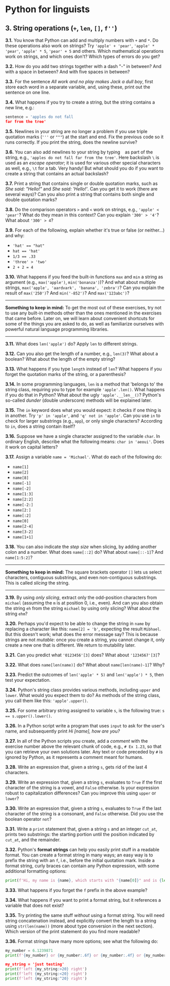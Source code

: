 # Python for linguists


## 3. String operations (`+`, `len`, `[]`, `f''`)

**3.1.** You know that Python can add and multiply numbers with `+` and `*`. Do these operations also work on strings? Try `'apple' + 'pear'`, `'apple' * 'pear'`, `'apple' * 5`, `'pear' + 5` and others. Which mathematical operations work on strings, and which ones don't? Which types of errors do you get?

**3.2.** How do you add two strings together with a dash "-" in between? And with a space in between? And with five spaces in between?

**3.3.** For the sentence _All work and no play makes Jack a dull boy_, first store each word in a separate variable, and, using these, print out the sentence on one line.

**3.4.** What happens if you try to create a string, but the string contains a new line, e.g.:

```python
sentence = 'apples do not fall
far from the tree'
```


**3.5.** Newlines in your string are no longer a problem if you use triple quotation marks (`'''` or `"""`) at the start and end. Fix the previous code so it runs correctly. If you print the string, does the newline survive?

**3.6.** You can also add newlines to your string by typing `
` as part of the string, e.g., `'apples do not fall
far from the tree'`. Here backslash `\` is used as an _escape operator_; it is used for various other special characters as well, e.g., `\t` for a tab. Very handy! But what should you do if you want to create a string that contains an actual backslash?

**3.7.** Print a string that contains single or double quotation marks, such as _She said: "Hello!"_ and _She said: 'Hello!'_. Can you get it to work (there are several ways)? Can you also print a string that contains both single and double quotation marks?

**3.8.** Do the comparison operators `>` and `<` work on strings, e.g., `'apple' < 'pear'`? What do they mean in this context? Can you explain `'300' > '4'`? What about `'300' > 4`?

**3.9.** For each of the following, explain whether it's true or false (or neither...) and why: 
- `'hat' == "hat"` 
- `hat == 'hat'` 
- `1/3 == .33` 
- `'three' > 'two'` 
- `2 + 2 = 4`

**3.10.** What happens if you feed the built-in functions `max` and `min` a string as argument (e.g., `max('apple')`, `min('bonanza')`)? And what about multiple strings, `max('apple', 'aardvark', 'banana', 'zebra')`? Can you explain the result of `max('250')`? And `min('-852')`? And `max('123abc')`?

- - - - - -
**Something to keep in mind:** To get the most out of these exercises, try not to use any built-in methods other than the ones mentioned in the exercises that came before. Later on, we will learn about convenient shortcuts for some of the things you are asked to do, as well as familiarize ourselves with powerful natural language programming libraries.
- - - - -

**3.11.** What does `len('apple')` do? Apply `len` to different strings.

**3.12.** Can you also get the length of a number, e.g., `len(3)`? What about a boolean? What about the length of the empty string?

**3.13.** What happens if you type `length` instead of `len`? What happens if you forget the quotation marks of the string, or a parenthesis?

**3.14.** In some programming languages, `len` is a method that 'belongs to' the string class, requiring you to type for example `'apple'.len()`. What happens if you do that in Python? What about the ugly `'apple'.__len__()`? Python's so-called _dunder_ (double underscore) methods will be explained later.

**3.15.** The `in` keyword does what you would expect: it checks if one thing is in another. Try `'p' in 'apple'`, and `'q' not in 'apple'`. Can you use `in` to check for larger substrings (e.g., `app`), or only single characters? According to `in`, does a string contain itself?

**3.16.** Suppose we have a single character assigned to the variable `char`. In ordinary English, describe what the following means: `char in 'aeoui'`. Does it work on capital letters?

**3.17.** Assign a variable `name = 'Michael'`. What do each of the following do: 
- `name[1]` 
- `name[2]` 
- `name[8]` 
- `name[-1]` 
- `name[-2]` 
- `name[1:3]` 
- `name[2:2]` 
- `name[-2:]` 
- `name[2:]` 
- `name[:2]` 
- `name[0]` 
- `name[2-4]` 
- `name[3-2]` 
- `name[1+1]`

**3.18.** You can also indicate the _step size_ when slicing, by adding another colon and a number. What does `name[::2]` do? What about `name[::-1]`? And `name[1:5:2]`?

- - - - - -
**Something to keep in mind:** The square brackets operator `[]` lets us select characters, contiguous substrings, and even non-contiguous substrings. This is called _slicing_ the string.
- - - - -

**3.19.** By using _only slicing_, extract only the odd-position characters from `michael` (assuming the `m` is at position 0, i.e., even). And can you also obtain the string `eh` from the string `michael` by using only slicing? What about the string `ehm`?

**3.20.** Perhaps you'd expect to be able to change the string in `name` by replacing a character like this: `name[2] = 'b'`, expecting the result `Mibhael`. But this doesn't work; what does the error message say? This is because strings are not _mutable_: once you create a string, you cannot change it, only create a new one that is different. We return to mutability later.

**3.21.** Can you predict what `'0123456'[3]` does? What about `'1234567'[3]`?

**3.22.** What does `name[len(name)]` do? What about `name[len(name)-1]`? Why?

**3.23.** Predict the outcomes of `len('apple' * 5)` and `len('apple') * 5`, then test your expectation.

**3.24.** Python's string class provides various methods, including `upper` and `lower`. What would you expect them to do? As methods of the string class, you call them like this: `'apple'.upper()`.

**3.25.** For some arbitrary string assigned to variable `s`, is the following true: `s == s.upper().lower()`.

**3.26.** In a Python script write a program that uses `input` to ask for the user's name, and subsequently print _Hi [name], how are you?_

**3.27.** In all of the Python scripts you create, add a _comment_ with the exercise number above the relevant chunk of code, e.g., `# Ex 1.23`, so that you can retrieve your own solutions later. Any text or code preceded by `#` is ignored by Python, as it represents a comment meant for humans.

**3.28.** Write an expression that, given a string `s`, gets rid of the last 4 characters.

**3.29.** Write an expression that, given a string `s`, evaluates to `True` if the first character of the string is a vowel, and `False` otherwise. Is your expression robust to capitalization differences? Can you improve this using `upper` or `lower`?

**3.30.** Write an expression that, given a string `s`, evaluates to `True` if the last character of the string is a consonant, and `False` otherwise. Did you use the boolean operator `not`?

**3.31.** Write a `print` statement that, given a string `s` and an integer `cut_at`, prints two substrings: the starting portion until the position indicated by `cut_at`, and the remainder.

**3.32.** Python's **format strings** can help you easily print stuff in a readable format. You can create a format string in many ways; an easy way is to prefix the string with an `f`, i.e., before the initial quotation mark. Inside a format string, curly braces can contain any Python expression, with some additional formatting options:

```python
print(f'Hi, my name is {name}, which starts with "{name[0]}" and is {len(name)} characters long!')
```


**3.33.** What happens if you forget the `f` prefix in the above example?

**3.34.** What happens if you want to print a format string, but it references a variable that does not exist?

**3.35.** Try printing the same stuff _without_ using a format string. You will need string concatenation instead, and explicitly convert the length to a string using `str(len(name))` (more about type conversion in the next section). Which version of the print statement do you find more readable?

**3.36.** Format strings have many more options; see what the following do:

```python
my_number = 6.1239871
print(f'{my_number} or {my_number:.6f} or {my_number:.4f} or {my_number:.2f}')')

my_string = 'just testing'
print(f'left {my_string:>20} right')
print(f'left {my_string:<20} right')
print(f'left {my_string:^20} right')
```


